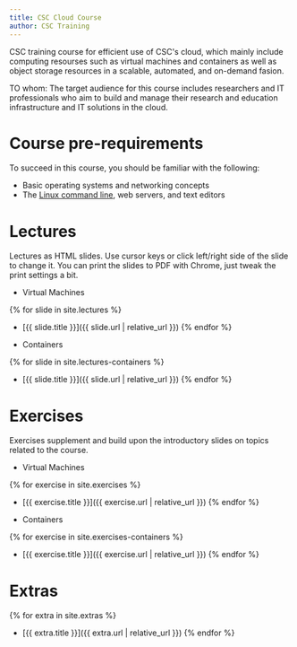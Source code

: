 ```yaml
---
title: CSC Cloud Course
author: CSC Training
---
```


CSC training course for efficient use of CSC's cloud, which mainly
include computing resourses such as virtual machines and containers
as well as object storage resources in a scalable, automated, and
on-demand fasion.

TO whom: The target audience for this course includes researchers and IT professionals who aim to build and manage their research and education infrastructure and IT solutions in the cloud.

# Course pre-requirements

To succeed in this course, you should be familiar with the following:

- Basic operating systems and networking concepts
- The [Linux command line](https://github.com/csc-training/linux-1/tree/ThomasZ), web servers, and text editors


# Lectures

Lectures as HTML slides. Use cursor keys or click left/right side of
the slide to change it. You can print the slides to PDF with Chrome,
just tweak the print settings a bit.

* Virtual Machines

{% for slide in site.lectures %}
  - [{{ slide.title }}]({{ slide.url | relative_url }})
{% endfor %}

* Containers

{% for slide in site.lectures-containers %}
  - [{{ slide.title }}]({{ slide.url | relative_url }})
{% endfor %}

# Exercises

Exercises supplement and build upon the introductory slides on topics related to the course. 

* Virtual Machines

{% for exercise in site.exercises %}
  - [{{ exercise.title }}]({{ exercise.url | relative_url }})
{% endfor %}

* Containers

{% for exercise in site.exercises-containers %}
  - [{{ exercise.title }}]({{ exercise.url | relative_url }})
{% endfor %}

# Extras

{% for extra in site.extras %}
- [{{ extra.title }}]({{ extra.url | relative_url }})
{% endfor %}
